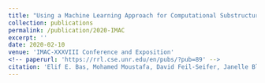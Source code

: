 ```yaml
---
title: "Using a Machine Learning Approach for Computational Substructure in Real-Time Hybrid Simulation."
collection: publications
permalink: /publication/2020-IMAC
excerpt: ''
date: 2020-02-10
venue: 'IMAC-XXXVIII Conference and Exposition'
<!-- paperurl: 'https://rrl.cse.unr.edu/en/pubs/?pub=89' -->
citation: 'Elif E. Bas, Mohamed Moustafa, David Feil-Seifer, Janelle Blankenburg. "Using a Machine Learning Approach for Computational Substructure in Real-Time Hybrid Simulation." To Appear in IMAC-XXXVIII Conference and Exposition, Houston, TX, Feb 2020. Society for Experimental Mechanics (SEM)'
---
```

